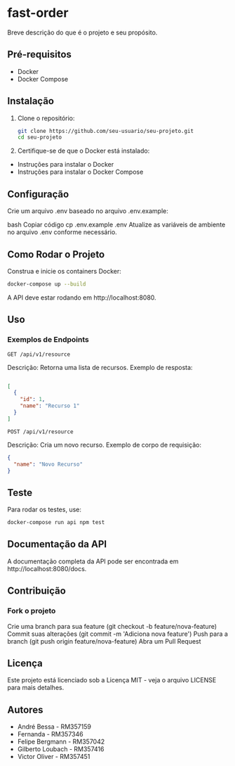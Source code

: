 # fast-order

Breve descrição do que é o projeto e seu propósito.

## Pré-requisitos

- Docker
- Docker Compose

## Instalação

1. Clone o repositório:
   ```bash
   git clone https://github.com/seu-usuario/seu-projeto.git
   cd seu-projeto
2. Certifique-se de que o Docker está instalado:
  - Instruções para instalar o Docker
  - Instruções para instalar o Docker Compose
    
## Configuração
Crie um arquivo .env baseado no arquivo .env.example:

bash
Copiar código
cp .env.example .env
Atualize as variáveis de ambiente no arquivo .env conforme necessário.

## Como Rodar o Projeto
Construa e inicie os containers Docker:

```bash
docker-compose up --build
```
A API deve estar rodando em http://localhost:8080.

## Uso
### Exemplos de Endpoints
```
GET /api/v1/resource
```
Descrição: Retorna uma lista de recursos.
Exemplo de resposta:

```json

[
  {
    "id": 1,
    "name": "Recurso 1"
  }
]
```

```
POST /api/v1/resource
```

Descrição: Cria um novo recurso.
Exemplo de corpo de requisição:
```json
{
  "name": "Novo Recurso"
}
```

## Teste
Para rodar os testes, use:
```bash
docker-compose run api npm test
```

## Documentação da API
A documentação completa da API pode ser encontrada em http://localhost:8080/docs.

## Contribuição
### Fork o projeto
Crie uma branch para sua feature (git checkout -b feature/nova-feature)
Commit suas alterações (git commit -m 'Adiciona nova feature')
Push para a branch (git push origin feature/nova-feature)
Abra um Pull Request

## Licença
Este projeto está licenciado sob a Licença MIT - veja o arquivo LICENSE para mais detalhes.

## Autores

- André Bessa - RM357159
- Fernanda - RM357346
- Felipe Bergmann - RM357042
- Gilberto Loubach - RM357416
- Victor Oliver - RM357451
